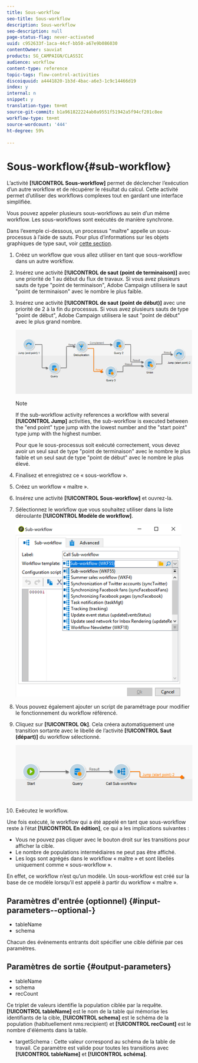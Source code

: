 ```yaml
---
title: Sous-workflow
seo-title: Sous-workflow
description: Sous-workflow
seo-description: null
page-status-flag: never-activated
uuid: c952633f-1aca-44cf-bb50-a67e9b086030
contentOwner: sauviat
products: SG_CAMPAIGN/CLASSIC
audience: workflow
content-type: reference
topic-tags: flow-control-activities
discoiquuid: a4441820-1b3d-4bac-a6e3-1c9c14466d19
index: y
internal: n
snippet: y
translation-type: tm+mt
source-git-commit: b1a961822224ab0a9551f51942a5f94cf201c8ee
workflow-type: tm+mt
source-wordcount: '444'
ht-degree: 59%

---
```



# Sous-workflow{#sub-workflow}

L’activité **[!UICONTROL Sous-workflow]** permet de déclencher l’exécution d’un autre workflow et de récupérer le résultat du calcul. Cette activité permet d’utiliser des workflows complexes tout en gardant une interface simplifiée.

Vous pouvez appeler plusieurs sous-workflows au sein d’un même workflow. Les sous-workflows sont exécutés de manière synchrone.

Dans l’exemple ci-dessous, un processus &quot;maître&quot; appelle un sous-processus à l’aide de sauts. Pour plus d’informations sur les objets graphiques de type saut, voir [cette section](../../workflow/using/jump--start-point-and-end-point-.md).

1. Créez un workflow que vous allez utiliser en tant que sous-workflow dans un autre workflow.
1. Insérez une activité **[!UICONTROL de saut (point de terminaison)]** avec une priorité de 1 au début du flux de travaux. Si vous avez plusieurs sauts de type &quot;point de terminaison&quot;, Adobe Campaign utilisera le saut &quot;point de terminaison&quot; avec le nombre le plus faible.
1. Insérez une activité **[!UICONTROL de saut (point de début)]** avec une priorité de 2 à la fin du processus. Si vous avez plusieurs sauts de type &quot;point de début&quot;, Adobe Campaign utilisera le saut &quot;point de début&quot; avec le plus grand nombre.

   ![](assets/subworkflow_jumps.png)

   >[!NOTE]
   >
   >If the sub-workflow activity references a workflow with several **[!UICONTROL Jump]** activities, the sub-workflow is executed between the &quot;end point&quot; type jump with the lowest number and the &quot;start point&quot; type jump with the highest number.
   >
   >Pour que le sous-processus soit exécuté correctement, vous devez avoir un seul saut de type &quot;point de terminaison&quot; avec le nombre le plus faible et un seul saut de type &quot;point de début&quot; avec le nombre le plus élevé.

1. Finalisez et enregistrez ce « sous-workflow ».
1. Créez un workflow « maître ».
1. Insérez une activité **[!UICONTROL Sous-workflow]** et ouvrez-la.
1. Sélectionnez le workflow que vous souhaitez utiliser dans la liste déroulante **[!UICONTROL Modèle de workflow]**.

   ![](assets/subworkflow_selection.png)

1. Vous pouvez également ajouter un script de paramétrage pour modifier le fonctionnement du workflow référencé.
1. Cliquez sur **[!UICONTROL Ok]**. Cela créera automatiquement une transition sortante avec le libellé de l’activité **[!UICONTROL Saut (départ)]** du workflow sélectionné.

   ![](assets/subworkflow_outbound.png)

1. Exécutez le workflow.

Une fois exécuté, le workflow qui a été appelé en tant que sous-workflow reste à l’état **[!UICONTROL En édition]**, ce qui a les implications suivantes :

* Vous ne pouvez pas cliquer avec le bouton droit sur les transitions pour afficher la cible.
* Le nombre de populations intermédiaires ne peut pas être affiché.
* Les logs sont agrégés dans le workflow « maître » et sont libellés uniquement comme « sous-workflow ».

En effet, ce workflow n’est qu’un modèle. Un sous-workflow est créé sur la base de ce modèle lorsqu’il est appelé à partir du workflow « maître ».

## Paramètres d&#39;entrée (optionnel) {#input-parameters--optional-}

* tableName
* schema

Chacun des événements entrants doit spécifier une cible définie par ces paramètres.

## Paramètres de sortie {#output-parameters}

* tableName
* schema
* recCount

Ce triplet de valeurs identifie la population ciblée par la requête. **[!UICONTROL tableName]** est le nom de la table qui mémorise les identifiants de la cible, **[!UICONTROL schema]** est le schéma de la population (habituellement nms:recipient) et **[!UICONTROL recCount]** est le nombre d&#39;éléments dans la table.

* targetSchema : Cette valeur correspond au schéma de la table de travail. Ce paramètre est valide pour toutes les transitions avec **[!UICONTROL tableName]** et **[!UICONTROL schéma]**.
